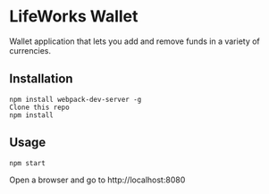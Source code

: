 # LifeWorks Wallet

Wallet application that lets you add and remove funds in a variety of currencies.

## Installation

```
npm install webpack-dev-server -g
Clone this repo
npm install
```

## Usage

```npm start```

Open a browser and go to http://localhost:8080

